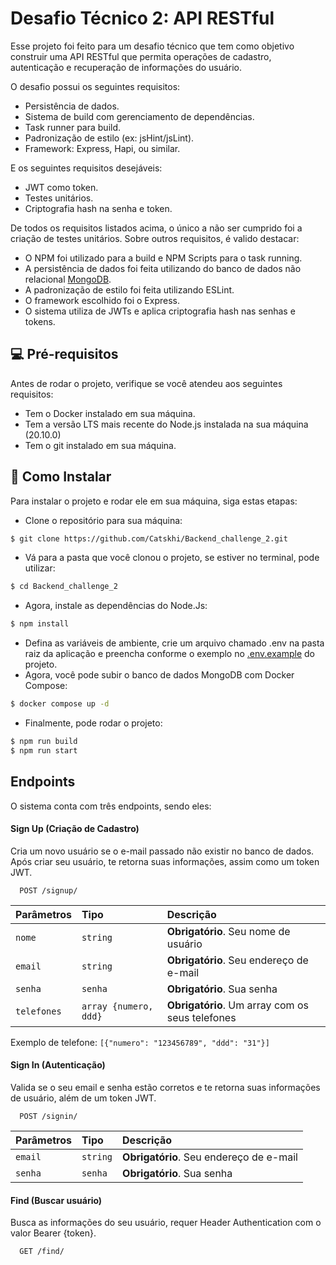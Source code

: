 
# Desafio Técnico 2: API RESTful

Esse projeto foi feito para um desafio técnico que tem como objetivo construir uma API RESTful que permita operações de cadastro, autenticação e recuperação de informações do usuário.

O desafio possui os seguintes requisitos:
- Persistência de dados.
- Sistema de build com gerenciamento de dependências.
- Task runner para build.
- Padronização de estilo (ex: jsHint/jsLint).
- Framework: Express, Hapi, ou similar.

E os seguintes requisitos desejáveis:
- JWT como token.
- Testes unitários.
- Criptografia hash na senha e token.


De todos os requisitos listados acima, o único a não ser cumprido foi a criação de testes unitários. Sobre outros requisitos, é valido destacar:
- O NPM foi utilizado para a build e NPM Scripts para o task running.
- A persistência de dados foi feita utilizando do banco de dados não relacional [MongoDB](https://www.mongodb.com/).
- A padronização de estilo foi feita utilizando ESLint.
- O framework escolhido foi o Express.
- O sistema utiliza de JWTs e aplica criptografia hash nas senhas e tokens.


## 💻 Pré-requisitos

Antes de rodar o projeto, verifique se você atendeu aos seguintes requisitos:
- Tem o Docker instalado em sua máquina.
- Tem a versão LTS mais recente do Node.js instalada na sua máquina (20.10.0)
- Tem o git instalado em sua máquina.

## 🚀 Como Instalar
Para instalar o projeto e rodar ele em sua máquina, siga estas etapas:
- Clone o repositório para sua máquina:
```bash
$ git clone https://github.com/Catskhi/Backend_challenge_2.git
```
- Vá para a pasta que você clonou o projeto, se estiver no terminal, pode utilizar:
```bash
$ cd Backend_challenge_2
```
- Agora, instale as dependências do Node.Js:
```bash
$ npm install
```
- Defina as variáveis de ambiente, crie um arquivo chamado .env na pasta raiz da aplicação e preencha conforme o exemplo no [.env.example](https://github.com/Catskhi/Backend_challenge_2/blob/main/.env.example) do projeto.
- Agora, você pode subir o banco de dados MongoDB com Docker Compose:
```bash
$ docker compose up -d
```
- Finalmente, pode rodar o projeto:
```bash
$ npm run build
$ npm run start
```
## Endpoints
O sistema conta com três endpoints, sendo eles:

#### Sign Up (Criação de Cadastro)

Cria um novo usuário se o e-mail passado não existir no banco de dados. Após criar seu usuário, te retorna suas informações, assim como um token JWT.

```http
  POST /signup/
```

| Parâmetros| Tipo     | Descrição                |
| :-------- | :------- | :------------------------- |
| `nome` | `string` | **Obrigatório**. Seu nome de usuário |
| `email` | `string` | **Obrigatório**. Seu endereço de e-mail |
| `senha` | `senha` | **Obrigatório**. Sua senha |
| `telefones` | `array {numero, ddd}` | **Obrigatório**. Um array com os seus telefones |

Exemplo de telefone: 
`[{"numero": "123456789", "ddd": "31"}]`

#### Sign In (Autenticação)

Valida se o seu email e senha estão corretos e te retorna suas informações de usuário, além de um token JWT.

```http
  POST /signin/
```

| Parâmetros| Tipo     | Descrição                |
| :-------- | :------- | :------------------------- |
| `email` | `string` | **Obrigatório**. Seu endereço de e-mail |
| `senha` | `senha` | **Obrigatório**. Sua senha |

#### Find (Buscar usuário)

Busca as informações do seu usuário, requer Header Authentication com o valor Bearer {token}.

```http
  GET /find/
```

